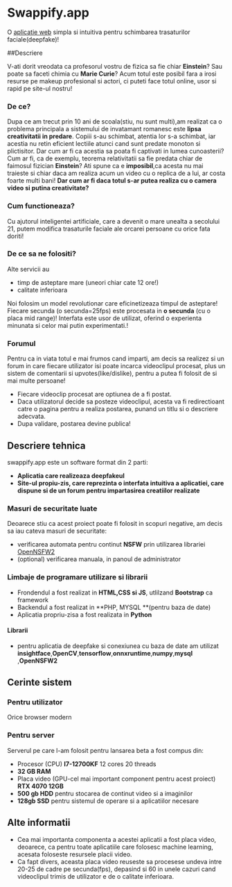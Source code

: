 # **Swappify.app**
O [aplicatie web](http://swappify.app "aplicatie web") simpla si intuitiva pentru schimbarea trasaturilor faciale(deepfake)!

##Descriere

V-ati dorit vreodata ca profesorul vostru de fizica sa fie chiar **Einstein**? Sau poate sa faceti chimia cu **Marie Curie**? Acum totul este posibil fara a irosi resurse pe makeup profesional si actori, ci puteti face totul online, usor si rapid pe site-ul nostru!

### De ce?

Dupa ce am trecut prin 10 ani de scoala(stiu, nu sunt multi),am realizat ca o problema principala a sistemului de invatamant romanesc este **lipsa creativitatii in predare**. Copiii s-au schimbat, atentia lor s-a schimbat, iar acestia nu retin eficient lectiile atunci cand sunt predate monoton si plictisitor.
Dar cum ar fi ca acestia sa poata fi captivati in lumea cunoasterii?
Cum ar fi, ca de exemplu, teorema relativitatii sa fie predata chiar de faimosul fizician **Einstein**?
Ati spune ca e **imposibil**,ca acesta nu mai traieste si chiar daca am realiza acum un video cu o replica de a lui, ar costa foarte multi bani!
**Dar cum ar fi daca totul s-ar putea realiza cu o camera video si putina creativitate?**

### Cum functioneaza?
Cu ajutorul inteligentei artificiale, care a devenit o mare unealta a secolului 21, putem modifica trasaturile faciale ale orcarei persoane cu orice fata doriti!
### De ce sa ne folositi?
Alte servicii au
- timp de asteptare mare (uneori chiar cate 12 ore!)
- calitate inferioara 

Noi folosim un model revolutionar care eficinetizeaza timpul de asteptare!
Fiecare secunda (o secunda=25fps) este procesata in **o secunda** (cu o placa mid range)!
Interfata este usor de utilizat, oferind o experienta minunata si celor mai putin experimentati.!
### Forumul
Pentru ca in viata totul e mai frumos cand imparti, am decis sa realizez si un forum in care fiecare utilizator isi poate incarca videoclipul procesat, plus un sistem de comentarii si upvotes(like/dislike), pentru a putea fi folosit de si mai multe persoane!
- Fiecare videoclip procesat are optiunea de a fi postat.
- Daca utilizatorul decide sa posteze videoclipul, acesta va fi redirectioant catre o pagina pentru a realiza postarea, punand un titlu si o descriere adecvata.
- Dupa validare, postarea devine publica!

## Descriere tehnica
swappify.app este un software format din 2 parti:
- **Aplicatia care realizeaza deepfakeul**
- **Site-ul propiu-zis, care reprezinta o interfata intuitiva a aplicatiei, care dispune si de un forum pentru impartasirea creatiilor realizate**
### Masuri de securitate luate
Deoarece stiu ca acest proiect poate fi folosit in scopuri negative, am decis sa iau cateva masuri de securitate:
- verificarea automata pentru continut **NSFW** prin utilizarea librariei [OpenNSFW2](https://github.com/bhky/opennsfw2 "OpenNSFW2")
- (optional) verificarea manuala, in panoul de administrator
### Limbaje de programare utilizare si librarii
- Frondendul a fost realizat in **HTML,CSS si JS**, utlilzand **Bootstrap** ca framework
- Backendul a fost realizat in **PHP, MYSQL **(pentru baza de date)
- Aplicatia propriu-zisa a fost realizata in **Python**
#### Librarii
- pentru aplicatia de deepfake si conexiunea cu baza de date am utilizat **insightface**,**OpenCV**,**tensorflow**,**onnxruntime**,**numpy**,**mysql** ,**OpenNSFW2**

## Cerinte sistem
### Pentru utilizator
Orice browser modern
### Pentru server
Serverul pe care l-am folosit pentru lansarea beta a fost compus din:
- Procesor (CPU) **I7-12700KF** 12 cores 20 threads
- **32 GB RAM**
- Placa video (GPU-cel mai important component pentru acest proiect) **RTX 4070 12GB**
- **500 gb HDD** pentru stocarea de continut video si a imaginilor
- **128gb SSD** pentru sistemul de operare si a aplicatiilor necesare

## Alte informatii
- Cea mai importanta componenta a acestei aplicatii a fost placa video, deoarece, ca  pentru toate aplicatiile care folosesc machine learning, acesata foloseste resursele placii video.
- Ca fapt divers, aceasta placa video reuseste sa procesese undeva intre 20-25 de cadre pe secunda(fps), depasind si 60 in unele cazuri cand videoclipul trimis de utilizator e de o calitate inferioara.